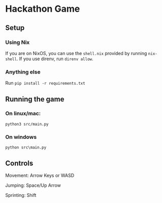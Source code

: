# Hackathon Game

## Setup

### Using Nix

If you are on NixOS, you can use the `shell.nix` provided by running `nix-shell`. If you use direnv, run `direnv allow`.

### Anything else

Run `pip install -r requirements.txt`

## Running the game

### On linux/mac:
`python3 src/main.py`

### On windows

`python src\main.py`

## Controls

Movement: Arrow Keys or WASD

Jumping: Space/Up Arrow

Sprinting: Shift
